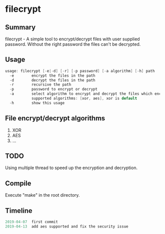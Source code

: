 # filecrypt
## Summary

filecrypt - A simple tool to encrypt/decrypt files with user supplied password. Without the right password the files can't be decrypted.
## Usage
```c
usage: filecrypt [-e|-d] [-r] [-p password] [-a algorithm] [-h] path
  -e        encrypt the files in the path
  -d        decrypt the files in the path
  -r        recursive the path
  -p        password to encrypt or decrypt
  -a        select algorithm to encrypt and decrypt the files which encrypted by it
            supported algorithms: [xor, aes], xor is default
  -h        show this usage
```
## File encrypt/decrypt algorithms
1. XOR
2. AES
3. ...

## TODO
Using multiple thread to speed up the encryption and decryption.
## Compile
Execute "make" in the root directory.
## Timeline
```c
2019-04-07  first commit
2019-04-13  add aes supported and fix the security issue
```
